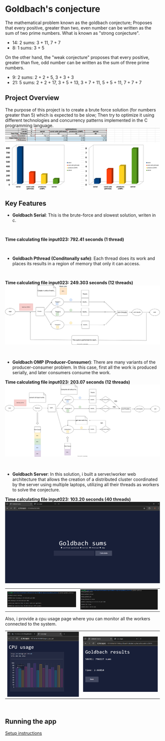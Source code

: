 # Goldbach's conjecture

The mathematical problem known as the goldbach conjecture; Proposes that every positive, greater than two, even number can be written as the sum of two prime numbers. What is known as "strong conjecture".

- 14: 2 sums: 3 + 11, 7 + 7
- 8: 1 sums: 3 + 5

On the other hand, the "weak conjecture" proposes that every positive, greater than five, odd number can be written as the sum of three prime numbers.

- 9: 2 sums: 2 + 2 + 5, 3 + 3 + 3
- 21: 5 sums: 2 + 2 + 17, 3 + 5 + 13, 3 + 7 + 11, 5 + 5 + 11, 7 + 7 + 7

## Project Overview

The purpose of this project is to create a brute force solution (for numbers greater than 5) which is expected to be slow; Then try to optimize it using different technologies and concurrency patterns implemented in the C programming language.
![makeImg](img/performanceChart.png)


## Key Features
- **Goldbach Serial**: This is the brute-force and slowest solution, writen in c. 
<br>

**Time calculating file input023: 792.41 seconds (1 thread)**

<br>

- **Goldbach Pthread (Conditonally safe)**: Each thread does its work and places its results in a region of memory that only it can access.
<br>

**Time calculating file input023: 249.303 seconds (12 threads)**
![designImg](/goldbach_pthread/design/design.svg)

<br>

- **Goldbach OMP (Producer-Consumer)**: There are many variants of the producer-consumer problem. In this case, first all the work is produced serially, and later consumers consume the work.

**Time calculating file input023: 203.07 seconds (12 threads)**
![designImg](/goldbach_omp/design/concurrent_design.svg)

<br>

- **Goldbach Server**: In this solution, i built a server/worker web architecture that allows the creation of a distributed cluster coordinated by the server using multiple laptops, utilizing all their threads as workers to solve the conjecture.

**Time calculating file input023: 103.20 seconds (40 threads)**
![designImg](img/homePage.png)
<table>
        <tr>
            <td><img src="img/workerConnection.png" alt="Worker Connection"></td>
            <td><img src="img/worker.png" alt="Worker"></td>
        </tr>
    </table>
Also, i provide a cpu usage page where you can monitor all the workers connected to the system.
 <table>
        <tr>
            <td><img src="img/cpuChart.png" alt="CPU Chart"></td>
            <td><img src="img/result.png" alt="Result"></td>
        </tr>
    </table>
<br>

## Running the app
<a href="https://github.com/LeonelCamposM/Goldbach-sConjecture/blob/main/goldbach_server/README.md">Setup instructions</a>

